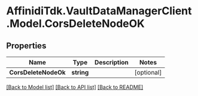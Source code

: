 # AffinidiTdk.VaultDataManagerClient.Model.CorsDeleteNodeOK

## Properties

Name | Type | Description | Notes
------------ | ------------- | ------------- | -------------
**CorsDeleteNodeOk** | **string** |  | [optional] 

[[Back to Model list]](../README.md#documentation-for-models) [[Back to API list]](../README.md#documentation-for-api-endpoints) [[Back to README]](../README.md)


